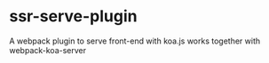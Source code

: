 # ssr-serve-plugin
A webpack plugin to serve front-end with koa.js works together with webpack-koa-server
